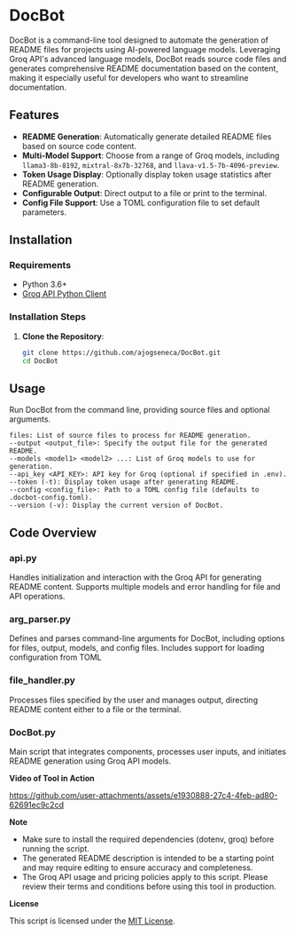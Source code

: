 


# DocBot

DocBot is a command-line tool designed to automate the generation of README files for projects using AI-powered language models. Leveraging Groq API's advanced language models, DocBot reads source code files and generates comprehensive README documentation based on the content, making it especially useful for developers who want to streamline documentation.

## Features

- **README Generation**: Automatically generate detailed README files based on source code content.
- **Multi-Model Support**: Choose from a range of Groq models, including `llama3-8b-8192`, `mixtral-8x7b-32768`, and `llava-v1.5-7b-4096-preview`.
- **Token Usage Display**: Optionally display token usage statistics after README generation.
- **Configurable Output**: Direct output to a file or print to the terminal.
- **Config File Support**: Use a TOML configuration file to set default parameters.

## Installation

### Requirements
- Python 3.6+
- [Groq API Python Client](https://pypi.org/project/groq/) 

### Installation Steps

1. **Clone the Repository**:
   ```bash
   git clone https://github.com/ajogseneca/DocBot.git
   cd DocBot

## Usage
Run DocBot from the command line, providing source files and optional arguments.
```
files: List of source files to process for README generation.
--output <output_file>: Specify the output file for the generated README.
--models <model1> <model2> ...: List of Groq models to use for generation.
--api_key <API_KEY>: API key for Groq (optional if specified in .env).
--token (-t): Display token usage after generating README.
--config <config_file>: Path to a TOML config file (defaults to .docbot-config.toml).
--version (-v): Display the current version of DocBot.
```

## Code Overview
### api.py
Handles initialization and interaction with the Groq API for generating README content. Supports multiple models and error handling for file and API operations.

### arg_parser.py
Defines and parses command-line arguments for DocBot, including options for files, output, models, and config files. Includes support for loading configuration from TOML 

### file_handler.py
Processes files specified by the user and manages output, directing README content either to a file or the terminal.

### DocBot.py
Main script that integrates components, processes user inputs, and initiates README generation using Groq API models.


**Video of Tool in Action**


https://github.com/user-attachments/assets/e1930888-27c4-4feb-ad80-62691ec9c2cd



**Note**

* Make sure to install the required dependencies (dotenv, groq) before running the script.
* The generated README description is intended to be a starting point and may require editing to ensure accuracy and completeness.
* The Groq API usage and pricing policies apply to this script. Please review their terms and conditions before using this tool in production.

**License**

This script is licensed under the [MIT License](https://opensource.org/licenses/MIT).
